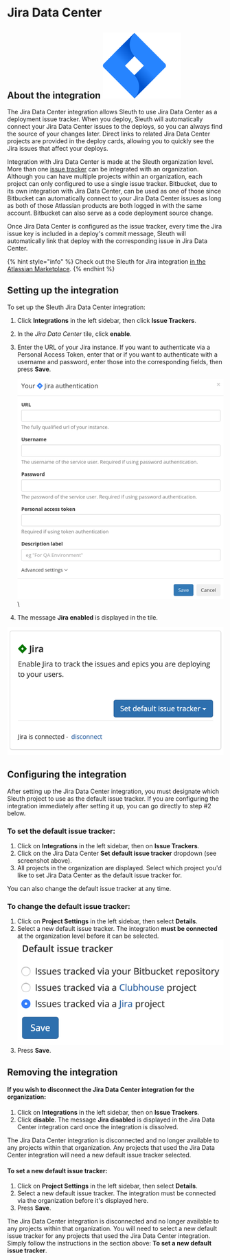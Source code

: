 # Jira Data Center

## About the integration ![](<../../.gitbook/assets/jira-software-2x-blue (1).png>)

The Jira Data Center integration allows Sleuth to use Jira Data Center as a deployment issue tracker. When you deploy, Sleuth will automatically connect your Jira Data Center issues to the deploys, so you can always find the source of your changes later. Direct links to related Jira Data Center projects are provided in the deploy cards, allowing you to quickly see the Jira issues that affect your deploys.

Integration with Jira Data Center is made at the Sleuth organization level. More than one [issue tracker](./) can be integrated with an organization. Although you can have multiple projects within an organization, each project can only configured to use a single issue tracker. Bitbucket, due to its own integration with Jira Data Center, can be used as one of those since Bitbucket can automatically connect to your Jira Data Center issues as long as both of those Atlassian products are both logged in with the same account. Bitbucket can also serve as a code deployment source change.

Once Jira Data Center is configured as the issue tracker, every time the Jira issue key is included in a deploy's commit message, Sleuth will automatically link that deploy with the corresponding issue in Jira Data Center.

{% hint style="info" %}
Check out the Sleuth for Jira integration [in the Atlassian Marketplace](https://marketplace.atlassian.com/apps/1223369/sleuth-for-jira?hosting=cloud\&tab=overview).
{% endhint %}

## Setting up the integration

To set up the Sleuth Jira Data Center integration:

1. Click **Integrations** in the left sidebar, then click **Issue Trackers**.
2. In the _Jira Data Center_ tile, click **enable**.
3.  Enter the URL of your Jira instance. If you want to authenticate via a Personal Access Token, enter that or if you want to authenticate with a username and password, enter those into the corresponding fields, then press **Save**.&#x20;

    ![](<../../.gitbook/assets/image (8) (2).png>)\

4. The message **Jira enabled** is displayed in the tile.

![Successful integration!](../../.gitbook/assets/screen-shot-2020-06-02-at-3.05.34-pm.png)

## Configuring the integration

After setting up the Jira Data Center integration, you must designate which Sleuth project to use as the default issue tracker. If you are configuring the integration immediately after setting it up, you can go directly to step #2 below.

### To set the default issue tracker:

1. Click on **Integrations** in the left sidebar, then on **Issue Trackers**.
2. Click on the Jira Data Center **Set default issue tracker** dropdown (see screenshot above).
3. All projects in the organization are displayed. Select which project you'd like to set Jira Data Center as the default issue tracker for.

You can also change the default issue tracker at any time.

### To change the default issue tracker:

1. Click on **Project Settings** in the left sidebar, then select **Details**.
2. Select a new default issue tracker. The integration **must be connected** at the organization level before it can be selected.\
   ![](../../.gitbook/assets/jira-default-issue-tracker.png)
3. Press **Save**.

## Removing the integration

#### If you wish to disconnect the Jira Data Center integration for the organization:

1. Click on **Integrations** in the left sidebar, then on **Issue Trackers**.
2. Click **disable**. The message **Jira disabled** is displayed in the Jira Data Center integration card once the integration is dissolved.

The Jira Data Center integration is disconnected and no longer available to any projects within that organization. Any projects that used the Jira Data Center integration will need a new default issue tracker selected.

#### To set a new default issue tracker:

1. Click on **Project Settings** in the left sidebar, then select **Details**.
2. Select a new default issue tracker. The integration must be connected via the organization before it's displayed here.
3. Press **Save**.

The Jira Data Center integration is disconnected and no longer available to any projects within that organization. You will need to select a new default issue tracker for any projects that used the Jira Data Center integration. Simply follow the instructions in the section above: **To set a new default issue tracker**.
